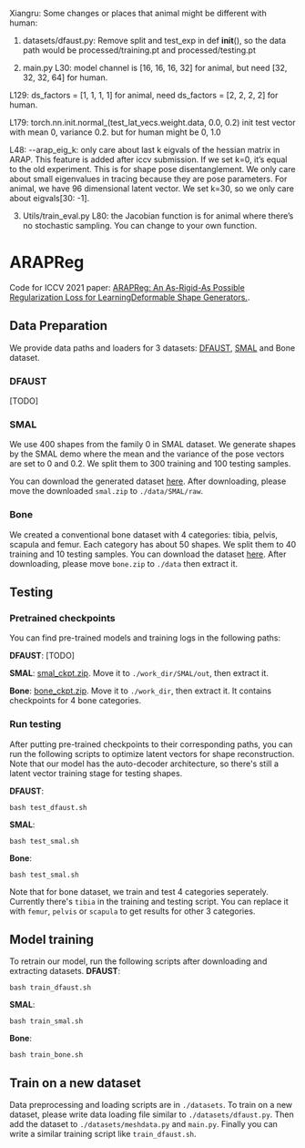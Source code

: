
Xiangru:
Some changes or places that animal might be different with human:

1. datasets/dfaust.py: 
Remove split and test_exp in def __init__(), so the data path would be processed/training.pt and processed/testing.pt 

2. main.py 
L30: model channel is [16, 16, 16, 32] for animal, but need [32, 32, 32, 64] for human.

L129: ds_factors = [1, 1, 1, 1] for animal, need ds_factors = [2, 2, 2, 2] for human. 

L179: torch.nn.init.normal_(test_lat_vecs.weight.data, 0.0, 0.2) init test vector with mean 0, variance 0.2. but for human might be 0, 1.0

L48: --arap_eig_k: only care about last k eigvals of the hessian matrix in ARAP. This feature is added after iccv submission. If we set k=0, it’s equal to the old experiment. 
This is for shape pose disentanglement. We only care about small eigenvalues in tracing because they are pose parameters. For animal, we have 96 dimensional latent vector. We set k=30, so we only care about eigvals[30: -1].  

3. Utils/train_eval.py
L80: the Jacobian function is for animal where there’s no stochastic sampling. You can change to your own function. 



# ARAPReg
Code for ICCV 2021 paper: [ARAPReg: An As-Rigid-As Possible Regularization Loss for LearningDeformable Shape Generators.](arxiv_link).

## Data Preparation
We provide data paths and loaders for 3 datasets: [DFAUST](https://dfaust.is.tue.mpg.de/), [SMAL](https://smal.is.tue.mpg.de/) and Bone dataset. 

### DFAUST
[TODO]

### SMAL
We use 400 shapes from the family 0 in SMAL dataset. We generate shapes by the SMAL demo where the mean and the variance of the pose vectors are set to 0 and 0.2. We split them to 300 training and 100 testing samples. 

You can download the generated dataset [here](https://drive.google.com/file/d/1L3n6i097bgZtNYAmnGM9NwOWBNd4c1Fr/view?usp=sharing).
After downloading, please move the downloaded `smal.zip` to `./data/SMAL/raw`.

### Bone
We created a conventional bone dataset with 4 categories: tibia, pelvis, scapula and femur. Each category has about 50 shapes. We split them to 40 training and 10 testing samples. 
You can download the dataset [here](https://drive.google.com/file/d/1Naq1F6V-Oxw4AQZJeaCKfRrOCQneF0gT/view?usp=sharing).
After downloading, please move `bone.zip` to `./data` then extract it. 


## Testing
### Pretrained checkpoints
You can find pre-trained models and training logs in the following paths:

**DFAUST**: [TODO]

**SMAL**: [smal_ckpt.zip](https://drive.google.com/file/d/1IIAW5SmylMHsFpU-croeu-uNPdKP_fnL/view?usp=sharing).  Move it to `./work_dir/SMAL/out`, then extract it. 

**Bone**: [bone_ckpt.zip](https://drive.google.com/file/d/1pKiLV2V0DD6_izzYA6r1yNPSouA2OVW8/view?usp=sharing). Move it to `./work_dir`, then extract it. It contains checkpoints for 4 bone categories. 

### Run testing 
After putting pre-trained checkpoints to their corresponding paths, you can run the following scripts to optimize latent vectors for shape reconstruction. Note that our model has the auto-decoder architecture, so there's still a latent vector training stage for testing shapes. 

**DFAUST**:
```
bash test_dfaust.sh
```
**SMAL**:
```
bash test_smal.sh
```
**Bone**:
```
bash test_smal.sh
```
Note that for bone dataset, we train and test 4 categories seperately. Currently there's `tibia` in the training and testing script. You can replace it with `femur`, `pelvis` or `scapula` to get results for other 3 categories. 


## Model training 
To retrain our model, run the following scripts after downloading and extracting datasets. 
**DFAUST**:
```
bash train_dfaust.sh
```
**SMAL**:
```
bash train_smal.sh
```
**Bone**:
```
bash train_bone.sh
```


## Train on a new dataset
Data preprocessing and loading scripts are in `./datasets`.
To train on a new dataset, please write data loading file similar to `./datasets/dfaust.py`. Then add the dataset to `./datasets/meshdata.py` and `main.py`. Finally you can write a similar training script like `train_dfaust.sh`. 



